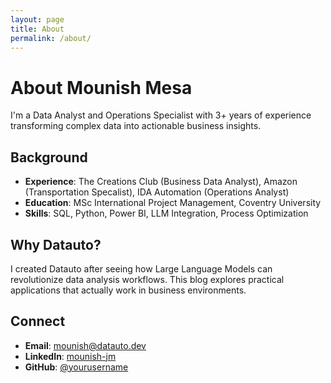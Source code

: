 ```yaml
---
layout: page
title: About
permalink: /about/
---
```


# About Mounish Mesa

I'm a Data Analyst and Operations Specialist with 3+ years of experience transforming complex data into actionable business insights.

## Background

- **Experience**: The Creations Club (Business Data Analyst), Amazon (Transportation Specalist), IDA Automation (Operations Analyst)
- **Education**: MSc International Project Management, Coventry University
- **Skills**: SQL, Python, Power BI, LLM Integration, Process Optimization

## Why Datauto?

I created Datauto after seeing how Large Language Models can revolutionize data analysis workflows. This blog explores practical applications that actually work in business environments.

## Connect

- **Email**: mounish@datauto.dev
- **LinkedIn**: [mounish-jm](https://linkedin.com/in/mounish-jm)
- **GitHub**: [@yourusername](https://github.com/yourusername)
